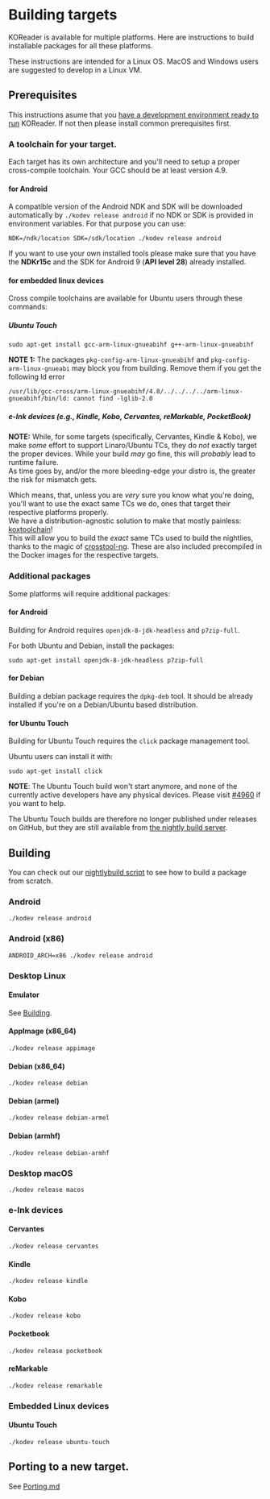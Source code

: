 # Building targets

KOReader is available for multiple platforms. Here are instructions to build installable packages for all these platforms.

These instructions are intended for a Linux OS. MacOS and Windows users are suggested to develop in a Linux VM.

## Prerequisites

This instructions asume that you [have a development environment ready to run](Building.md) KOReader. If not then please install common prerequisites first.

### A toolchain for your target.

Each target has its own architecture and you'll need to setup a proper cross-compile toolchain. Your GCC should be at least version 4.9.

#### for Android

A compatible version of the Android NDK and SDK will be downloaded automatically by `./kodev release android` if no NDK or SDK is provided in environment variables. For that purpose you can use:

```
NDK=/ndk/location SDK=/sdk/location ./kodev release android
```

If you want to use your own installed tools please make sure that you have the **NDKr15c** and the SDK for Android 9 (**API level 28**) already installed.

#### for embedded linux devices

Cross compile toolchains are available for Ubuntu users through these commands:

##### Ubuntu Touch

```
sudo apt-get install gcc-arm-linux-gnueabihf g++-arm-linux-gnueabihf
```

**NOTE 1:** The packages `pkg-config-arm-linux-gnueabihf` and `pkg-config-arm-linux-gnueabi` may
block you from building. Remove them if you get the following ld error

```
/usr/lib/gcc-cross/arm-linux-gnueabihf/4.8/../../../../arm-linux-gnueabihf/bin/ld: cannot find -lglib-2.0
```

##### e-Ink devices (e.g., Kindle, Kobo, Cervantes, reMarkable, PocketBook)

**NOTE:** While, for some targets (specifically, Cervantes, Kindle & Kobo), we make *some* effort to support Linaro/Ubuntu TCs,
they do *not* exactly target the proper devices. While your build *may* go fine, this will *probably* lead to runtime failure.  
As time goes by, and/or the more bleeding-edge your distro is, the greater the risk for mismatch gets.  

Which means, that, unless you are *very* sure you know what you're doing, you'll want to use the exact same TCs we do, ones that target their respective platforms properly.  
We have a distribution-agnostic solution to make that mostly painless: [koxtoolchain](https://github.com/koreader/koxtoolchain)!  
This will allow you to build the *exact* same TCs used to build the nightlies, thanks to the magic of [crosstool-ng](https://github.com/crosstool-ng/crosstool-ng). These are also included precompiled in the Docker images for the respective targets.  


### Additional packages

Some platforms will require additional packages:

#### for Android

Building for Android requires `openjdk-8-jdk-headless` and `p7zip-full`.


For both Ubuntu and Debian, install the packages:

```
sudo apt-get install openjdk-8-jdk-headless p7zip-full
```

#### for Debian

Building a debian package requires the `dpkg-deb` tool. It should be already installed if you're on a Debian/Ubuntu based distribution.

#### for Ubuntu Touch

Building for Ubuntu Touch requires the `click` package management tool.

Ubuntu users can install it with:

```
sudo apt-get install click
```

**NOTE**: The Ubuntu Touch build won't start anymore, and none of the currently active developers have any physical devices. Please visit [#4960](https://github.com/koreader/koreader/issues/4960) if you want to help.

The Ubuntu Touch builds are therefore no longer published under releases on GitHub, but they are still available from [the nightly build server](http://build.koreader.rocks/download/nightly/).

## Building 

You can check out our [nightlybuild script][nb-script] to see how to build a package from scratch.

### Android

```
./kodev release android
```

### Android (x86)

```
ANDROID_ARCH=x86 ./kodev release android
```

### Desktop Linux

#### Emulator

See [Building](https://github.com/koreader/koreader/blob/master/doc/Building.md).

#### AppImage (x86_64)

```
./kodev release appimage
```

#### Debian (x86_64)

```
./kodev release debian
```

#### Debian (armel)

```
./kodev release debian-armel
```

#### Debian (armhf)

```
./kodev release debian-armhf
```

### Desktop macOS

```
./kodev release macos
```

### e-Ink devices

#### Cervantes

```
./kodev release cervantes
```

#### Kindle

```
./kodev release kindle
```

#### Kobo

```
./kodev release kobo
```

#### Pocketbook

```
./kodev release pocketbook
```

#### reMarkable

```
./kodev release remarkable
```

### Embedded Linux devices

#### Ubuntu Touch

```
./kodev release ubuntu-touch
```

## Porting to a new target.

See [Porting.md](Porting.md)

[nb-script]:https://gitlab.com/koreader/nightly-builds/blob/master/build_release.sh
